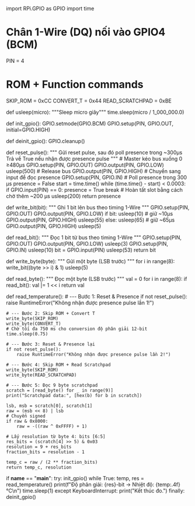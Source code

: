 import RPi.GPIO as GPIO
import time

# Chân 1-Wire (DQ) nối vào GPIO4 (BCM)
PIN = 4

# ROM + Function commands
SKIP_ROM        = 0xCC
CONVERT_T       = 0x44
READ_SCRATCHPAD = 0xBE

def usleep(micro):
    """Sleep micro giây"""
    time.sleep(micro / 1_000_000.0)

def init_gpio():
    GPIO.setmode(GPIO.BCM)
    GPIO.setup(PIN, GPIO.OUT, initial=GPIO.HIGH)

def deinit_gpio():
    GPIO.cleanup()

def reset_pulse():
    """
    Gửi reset pulse, sau đó poll presence trong ~300µs
    Trả về True nếu nhận được presence pulse
    """
    # Master kéo bus xuống 0 ≥480µs
    GPIO.setup(PIN, GPIO.OUT)
    GPIO.output(PIN, GPIO.LOW)
    usleep(500)
    # Release bus
    GPIO.output(PIN, GPIO.HIGH)
    # Chuyển sang input để đọc presence
    GPIO.setup(PIN, GPIO.IN)
    # Poll presence trong 300 µs
    presence = False
    start = time.time()
    while (time.time() - start) < 0.0003:
        if GPIO.input(PIN) == 0:
            presence = True
            break
    # Hoàn tất slot bằng cách chờ thêm ~200 µs
    usleep(200)
    return presence

def write_bit(bit):
    """ Ghi 1 bit lên bus theo timing 1-Wire """
    GPIO.setup(PIN, GPIO.OUT)
    GPIO.output(PIN, GPIO.LOW)
    if bit:
        usleep(10)    # giữ ~10µs
        GPIO.output(PIN, GPIO.HIGH)
        usleep(55)
    else:
        usleep(65)    # giữ ~65µs
        GPIO.output(PIN, GPIO.HIGH)
        usleep(5)

def read_bit():
    """ Đọc 1 bit từ bus theo timing 1-Wire """
    GPIO.setup(PIN, GPIO.OUT)
    GPIO.output(PIN, GPIO.LOW)
    usleep(3)
    GPIO.setup(PIN, GPIO.IN)
    usleep(10)
    bit = GPIO.input(PIN)
    usleep(53)
    return bit

def write_byte(byte):
    """ Gửi một byte (LSB trước) """
    for i in range(8):
        write_bit((byte >> i) & 1)
    usleep(5)

def read_byte():
    """ Đọc một byte (LSB trước) """
    val = 0
    for i in range(8):
        if read_bit():
            val |= 1 << i
    return val

def read_temperature():
    # --- Bước 1: Reset & Presence
    if not reset_pulse():
        raise RuntimeError("Không nhận được presence pulse lần 1!")

    # --- Bước 2: Skip ROM + Convert T
    write_byte(SKIP_ROM)
    write_byte(CONVERT_T)
    # Chờ tối đa 750 ms cho conversion độ phân giải 12-bit
    time.sleep(0.75)

    # --- Bước 3: Reset & Presence lại
    if not reset_pulse():
        raise RuntimeError("Không nhận được presence pulse lần 2!")

    # --- Bước 4: Skip ROM + Read Scratchpad
    write_byte(SKIP_ROM)
    write_byte(READ_SCRATCHPAD)

    # --- Bước 5: Đọc 9 byte scratchpad
    scratch = [read_byte() for _ in range(9)]
    print("Scratchpad data:", [hex(b) for b in scratch])

    lsb, msb = scratch[0], scratch[1]
    raw = (msb << 8) | lsb
    # Chuyển signed
    if raw & 0x8000:
        raw = -((raw ^ 0xFFFF) + 1)

    # Lấy resolution từ byte 4: bits [6:5]
    res_bits = (scratch[4] >> 5) & 0x03
    resolution = 9 + res_bits
    fraction_bits = resolution - 1

    temp_c = raw / (2 ** fraction_bits)
    return temp_c, resolution

if __name__ == "__main__":
    try:
        init_gpio()
        while True:
            temp, res = read_temperature()
            print(f"Độ phân giải: {res}-bit → Nhiệt độ: {temp:.4f} °C\n")
            time.sleep(1)
    except KeyboardInterrupt:
        print("Kết thúc đo.")
    finally:
        deinit_gpio()
